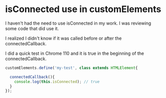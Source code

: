 # isConnected use in customElements 

I haven't had the need to use isConnected in my work. I was reviewing some code that did use it. 

I realized I didn't know if it was called before or after the connectedCallback. 

I did a quick test in Chrome 110 and it is true in the beginning of the connectedCallback.

``` javascript
customElements.define('my-test', class extends HTMLElement{

  connectedCallback(){
    console.log(this.isConnected); // true
  }
});
```


